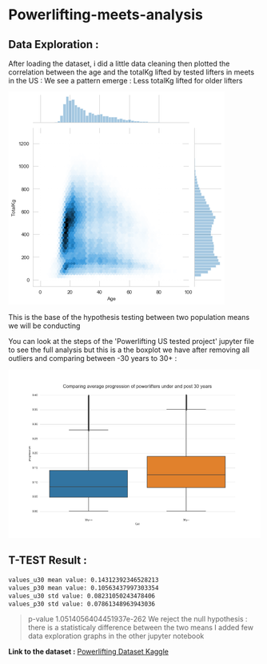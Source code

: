 # Powerlifting-meets-analysis

## Data Exploration :
After loading the dataset, i did a little data cleaning then plotted the correlation between the age and the totalKg lifted by tested lifters in meets in the US :
We see a pattern emerge :  Less totalKg lifted for older lifters

![alt text](https://github.com/AmineDiro/Powerlifting-meets-analysis/blob/master/ageXtotalkg.png?raw=true)

This is the base of the hypothesis testing between two population means we will be conducting

You can look at the steps of the 'Powerlifting US tested  project' jupyter file to see the full analysis but this is a the boxplot we have after removing all outliers and comparing between -30 years to 30+ : 

![alt text](https://github.com/AmineDiro/Powerlifting-meets-analysis/blob/master/Powerlifting%20US%20tested%20%20project.png?raw=true)

## T-TEST Result : 
```
values_u30 mean value: 0.14312392346528213
values_p30 mean value: 0.10563437997303354
values_u30 std value: 0.08231050243478406
values_p30 std value: 0.07861348963943036
```
> p-value 1.0514056404451937e-262
We reject  the null hypothesis : there is a statisticaly difference between the two means
I added few data exploration graphs in the other jupyter notebook 

**Link to the dataset :** [Powerlifting Dataset Kaggle](https://www.kaggle.com/open-powerlifting/powerlifting-database)
